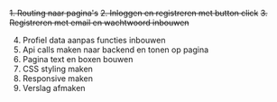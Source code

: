 ~~1. Routing naar pagina's~~
~~2. Inloggen en registreren met button click~~
~~3. Registreren met email en wachtwoord inbouwen~~

4. Profiel data aanpas functies inbouwen
5. Api calls maken naar backend en tonen op pagina
5. Pagina text en boxen bouwen
6. CSS styling maken
7. Responsive maken
8. Verslag afmaken



